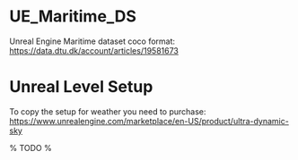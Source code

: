 # UE_Maritime_DS
Unreal Engine Maritime dataset
coco format:
https://data.dtu.dk/account/articles/19581673

# Unreal Level Setup
To copy the setup for weather you need to purchase:
https://www.unrealengine.com/marketplace/en-US/product/ultra-dynamic-sky

% TODO %
